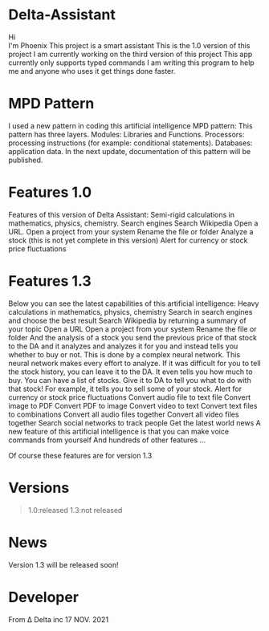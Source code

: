 # Delta-Assistant
Hi <br/>
I'm Phoenix
This project is a smart assistant
This is the 1.0 version of this project
I am currently working on the third version of this project
This app currently only supports typed commands
I am writing this program to help me and anyone who uses it get things done faster.

# MPD Pattern
I used a new pattern in coding this artificial intelligence
MPD pattern:
This pattern has three layers.
Modules: Libraries and Functions.
Processors: processing instructions (for example: conditional statements).
Databases: application data.
In the next update, documentation of this pattern will be published.

# Features 1.0
Features of this version of Delta Assistant:
Semi-rigid calculations in mathematics, physics, chemistry.
Search engines
Search Wikipedia
Open a URL.
Open a project from your system
Rename the file or folder
Analyze a stock (this is not yet complete in this version)
Alert for currency or stock price fluctuations

# Features 1.3
Below you can see the latest capabilities of this artificial intelligence:
Heavy calculations in mathematics, physics, chemistry
Search in search engines and choose the best result
Search Wikipedia by returning a summary of your topic
Open a URL
Open a project from your system
Rename the file or folder
And the analysis of a stock you send the previous price of that stock to the DA and it analyzes and analyzes it for you and instead tells you whether to buy or not. This is done by a complex neural network. This neural network makes every effort to analyze. If it was difficult for you to tell the stock history, you can leave it to the DA. It even tells you how much to buy. You can have a list of stocks. Give it to DA to tell you what to do with that stock! For example, it tells you to sell some of your stock.
Alert for currency or stock price fluctuations
Convert audio file to text file
Convert image to PDF
Convert PDF to image
Convert video to text
Convert text files to combinations
Convert all audio files together
Convert all video files together
Search social networks to track people
Get the latest world news
A new feature of this artificial intelligence is that you can make voice commands from yourself
And hundreds of other features ...

Of course these features are for version 1.3
# Versions
>1.0:released
>1.3:not released

# News
Version 1.3 will be released soon!
# Developer
From Δ Delta inc 17 NOV. 2021
